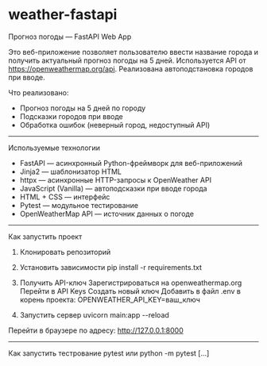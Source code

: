 # weather-fastapi

Прогноз погоды — FastAPI Web App

Это веб-приложение позволяет пользователю ввести название города и получить актуальный прогноз погоды на 5 дней. Используется API от https://openweathermap.org/api. Реализована автоподстановка городов при вводе.

Что реализовано: 
- Прогноз погоды на 5 дней по городу
- Подсказки городов при вводе
- Обработка ошибок (неверный город, недоступный API)

---

Используемые технологии

- FastAPI — асинхронный Python-фреймворк для веб-приложений
- Jinja2 — шаблонизатор HTML
- httpx — асинхронные HTTP-запросы к OpenWeather API
- JavaScript (Vanilla) — автоподсказки при вводе города
- HTML + CSS — интерфейс
- Pytest — модульное тестирование
- OpenWeatherMap API — источник данных о погоде

---

Как запустить проект

1. Клонировать репозиторий

2. Установить зависимости
pip install -r requirements.txt

3. Получить API-ключ
Зарегистрироваться на openweathermap.org
Перейти в API Keys
Создать новый ключ
Добавить в файл .env в корень проекта:
OPENWEATHER_API_KEY=ваш_ключ

5. Запустить сервер
uvicorn main:app --reload

Перейти в браузере по адресу:
http://127.0.0.1:8000

-------

Как запустить тестрование
pytest или python -m pytest [...]

